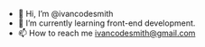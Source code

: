 - 👋 Hi, I’m @ivancodesmith
- 🌱 I’m currently learning front-end development.
- 📫 How to reach me ivancodesmith@gmail.com

<!---
ivancodesmith/ivancodesmith is a ✨ special ✨ repository because its `README.md` (this file) appears on your GitHub profile.
You can click the Preview link to take a look at your changes.
--->
